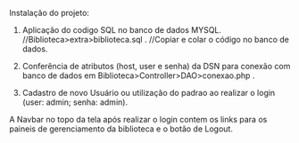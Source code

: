 Instalação do projeto: 

1) Aplicação do codigo SQL no banco de dados MYSQL.
//Biblioteca>extra>biblioteca.sql .
//Copiar e colar o código no banco de dados.

2) Conferência de atributos (host, user e senha) da DSN para conexão com banco de dados em Biblioteca>Controller>DAO>conexao.php .

3) Cadastro de novo Usuário ou utilização do padrao ao realizar o login (user: admin; senha: admin).

A Navbar no topo da tela após realizar o login contem os links para os paineis de gerenciamento da biblioteca e o botão de Logout.
